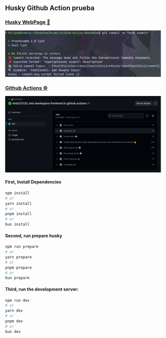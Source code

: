 
## Husky Github Action prueba

### [Husky WebPage 🐶](https://typicode.github.io/husky/how-to.html#project-not-in-git-root-directory)

![Example](https://github.com/arceprogramando/Husky-Github-Action-MonoRepo/blob/main/public/example.png?raw=true)

### [Github Actions ⚙️](https://github.com/arceprogramando/Husky-Github-Action-MonoRepo/tree/main/.github/workflows)

![Example](https://github.com/arceprogramando/Husky-Github-Action-MonoRepo/blob/main/public/githubAction.png?raw=true)


#### First, Install Dependencies

```bash
npm install
# or
yarn install
# or
pnpm install
# or
bun install
```

#### Second, run prepare husky

```bash
npm run prepare
# or
yarn prepare
# or
pnpm prepare
# or
bun prepare
```

#### Third, run the development server:

```bash
npm run dev
# or
yarn dev
# or
pnpm dev
# or
bun dev
```
